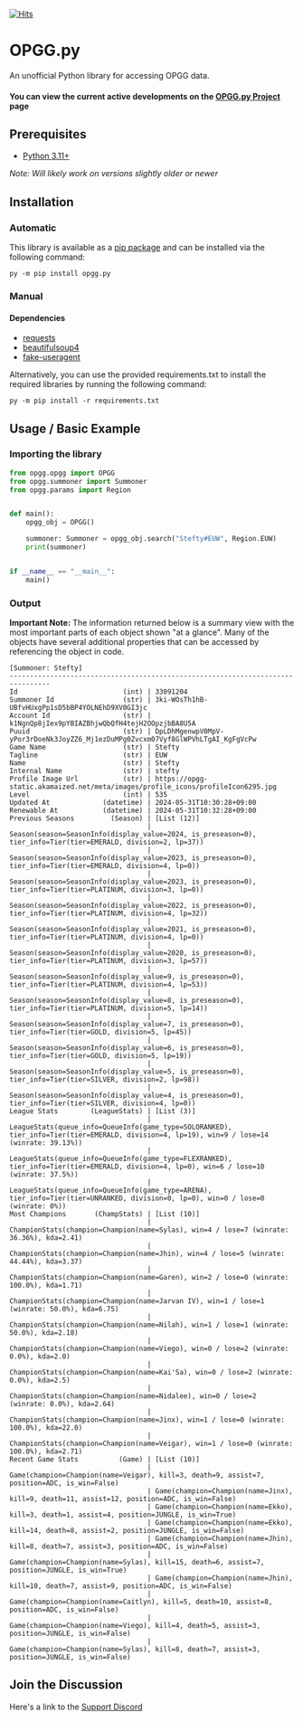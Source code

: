 [![Hits](https://hits.seeyoufarm.com/api/count/incr/badge.svg?url=https%3A%2F%2Fgithub.com%2FShoobyDoo%2FOPGG.py&count_bg=%2379C83D&title_bg=%23555555&icon=&icon_color=%23DDDDDD&title=visits&edge_flat=false)](https://hits.seeyoufarm.com)

# OPGG.py
An unofficial Python library for accessing OPGG data.
#### You can view the current active developments on the [OPGG.py Project](https://github.com/users/ShoobyDoo/projects/2) page

## Prerequisites

* [Python 3.11+](https://www.python.org/downloads/) 
    
*Note: Will likely work on versions slightly older or newer*

## Installation

### Automatic

This library is available as a [pip package](https://pypi.org/project/opgg.py/) and can be installed via the following command:
```
py -m pip install opgg.py
```

### Manual

#### Dependencies
* [requests](https://pypi.org/project/requests/)
* [beautifulsoup4](https://pypi.org/project/beautifulsoup4/)
* [fake-useragent](https://pypi.org/project/fake-useragent/)

Alternatively, you can use the provided requirements.txt to install the required libraries by running the following command: <br>
```
py -m pip install -r requirements.txt
```

## Usage / Basic Example

### Importing the library
```python
from opgg.opgg import OPGG
from opgg.summoner import Summoner
from opgg.params import Region


def main():    
    opgg_obj = OPGG()

    summoner: Summoner = opgg_obj.search("Stefty#EUW", Region.EUW)
    print(summoner)


if __name__ == "__main__":
    main()
```

### Output
**Important Note:** The information returned below is a summary view with the most important parts of each object shown "at a glance". 
Many of the objects have several additional properties that can be accessed by referencing the object in code.
```
[Summoner: Stefty]
--------------------------------------------------------------------------------
Id                          (int) | 33091204
Summoner Id                 (str) | 3ki-WOsTh1hB-UBfvHUxgPp1sD5bBP4YOLNEhD9XV0GI3jc
Account Id                  (str) | k1NgnQp8jIex9pYBIAZBhjwQbQfH4tejH2OOpzjbBA8U5A
Puuid                       (str) | DpLDhMgenwpV0MpV-yPor3rDoeNk3JoyZZ6_Mj1ezDuMPg0Zvcxm07Vyf8GlWPVhLTgAI_KgFgVcPw
Game Name                   (str) | Stefty
Tagline                     (str) | EUW
Name                        (str) | Stefty
Internal Name               (str) | stefty
Profile Image Url           (str) | https://opgg-static.akamaized.net/meta/images/profile_icons/profileIcon6295.jpg
Level                       (int) | 535
Updated At             (datetime) | 2024-05-31T10:30:28+09:00
Renewable At           (datetime) | 2024-05-31T10:32:28+09:00
Previous Seasons         (Season) | [List (12)]
                                  | Season(season=SeasonInfo(display_value=2024, is_preseason=0), tier_info=Tier(tier=EMERALD, division=2, lp=37))
                                  | Season(season=SeasonInfo(display_value=2023, is_preseason=0), tier_info=Tier(tier=EMERALD, division=4, lp=0))
                                  | Season(season=SeasonInfo(display_value=2023, is_preseason=0), tier_info=Tier(tier=PLATINUM, division=3, lp=0))
                                  | Season(season=SeasonInfo(display_value=2022, is_preseason=0), tier_info=Tier(tier=PLATINUM, division=4, lp=32))
                                  | Season(season=SeasonInfo(display_value=2021, is_preseason=0), tier_info=Tier(tier=PLATINUM, division=4, lp=0))
                                  | Season(season=SeasonInfo(display_value=2020, is_preseason=0), tier_info=Tier(tier=PLATINUM, division=3, lp=57))
                                  | Season(season=SeasonInfo(display_value=9, is_preseason=0), tier_info=Tier(tier=PLATINUM, division=4, lp=53))
                                  | Season(season=SeasonInfo(display_value=8, is_preseason=0), tier_info=Tier(tier=PLATINUM, division=5, lp=14))
                                  | Season(season=SeasonInfo(display_value=7, is_preseason=0), tier_info=Tier(tier=GOLD, division=5, lp=45))
                                  | Season(season=SeasonInfo(display_value=6, is_preseason=0), tier_info=Tier(tier=GOLD, division=5, lp=19))
                                  | Season(season=SeasonInfo(display_value=5, is_preseason=0), tier_info=Tier(tier=SILVER, division=2, lp=98))
                                  | Season(season=SeasonInfo(display_value=4, is_preseason=0), tier_info=Tier(tier=SILVER, division=4, lp=0))
League Stats        (LeagueStats) | [List (3)]
                                  | LeagueStats(queue_info=QueueInfo(game_type=SOLORANKED), tier_info=Tier(tier=EMERALD, division=4, lp=19), win=9 / lose=14 (winrate: 39.13%))
                                  | LeagueStats(queue_info=QueueInfo(game_type=FLEXRANKED), tier_info=Tier(tier=EMERALD, division=4, lp=0), win=6 / lose=10 (winrate: 37.5%))
                                  | LeagueStats(queue_info=QueueInfo(game_type=ARENA), tier_info=Tier(tier=UNRANKED, division=0, lp=0), win=0 / lose=0 (winrate: 0%))
Most Champions       (ChampStats) | [List (10)]
                                  | ChampionStats(champion=Champion(name=Sylas), win=4 / lose=7 (winrate: 36.36%), kda=2.41)
                                  | ChampionStats(champion=Champion(name=Jhin), win=4 / lose=5 (winrate: 44.44%), kda=3.37)
                                  | ChampionStats(champion=Champion(name=Garen), win=2 / lose=0 (winrate: 100.0%), kda=1.71)
                                  | ChampionStats(champion=Champion(name=Jarvan IV), win=1 / lose=1 (winrate: 50.0%), kda=6.75)
                                  | ChampionStats(champion=Champion(name=Nilah), win=1 / lose=1 (winrate: 50.0%), kda=2.18)
                                  | ChampionStats(champion=Champion(name=Viego), win=0 / lose=2 (winrate: 0.0%), kda=2.0)
                                  | ChampionStats(champion=Champion(name=Kai'Sa), win=0 / lose=2 (winrate: 0.0%), kda=2.5)
                                  | ChampionStats(champion=Champion(name=Nidalee), win=0 / lose=2 (winrate: 0.0%), kda=2.64)
                                  | ChampionStats(champion=Champion(name=Jinx), win=1 / lose=0 (winrate: 100.0%), kda=22.0)
                                  | ChampionStats(champion=Champion(name=Veigar), win=1 / lose=0 (winrate: 100.0%), kda=2.71)
Recent Game Stats          (Game) | [List (10)]
                                  | Game(champion=Champion(name=Veigar), kill=3, death=9, assist=7, position=ADC, is_win=False)
                                  | Game(champion=Champion(name=Jinx), kill=9, death=11, assist=12, position=ADC, is_win=False)
                                  | Game(champion=Champion(name=Ekko), kill=3, death=1, assist=4, position=JUNGLE, is_win=True)
                                  | Game(champion=Champion(name=Ekko), kill=14, death=8, assist=2, position=JUNGLE, is_win=False)
                                  | Game(champion=Champion(name=Jhin), kill=8, death=7, assist=3, position=ADC, is_win=False)
                                  | Game(champion=Champion(name=Sylas), kill=15, death=6, assist=7, position=JUNGLE, is_win=True)
                                  | Game(champion=Champion(name=Jhin), kill=10, death=7, assist=9, position=ADC, is_win=False)
                                  | Game(champion=Champion(name=Caitlyn), kill=5, death=10, assist=8, position=ADC, is_win=False)
                                  | Game(champion=Champion(name=Viego), kill=4, death=5, assist=3, position=JUNGLE, is_win=False)
                                  | Game(champion=Champion(name=Sylas), kill=8, death=7, assist=3, position=JUNGLE, is_win=False)
```

## Join the Discussion
Here's a link to the [Support Discord](https://discord.gg/fzRK2Sb)
